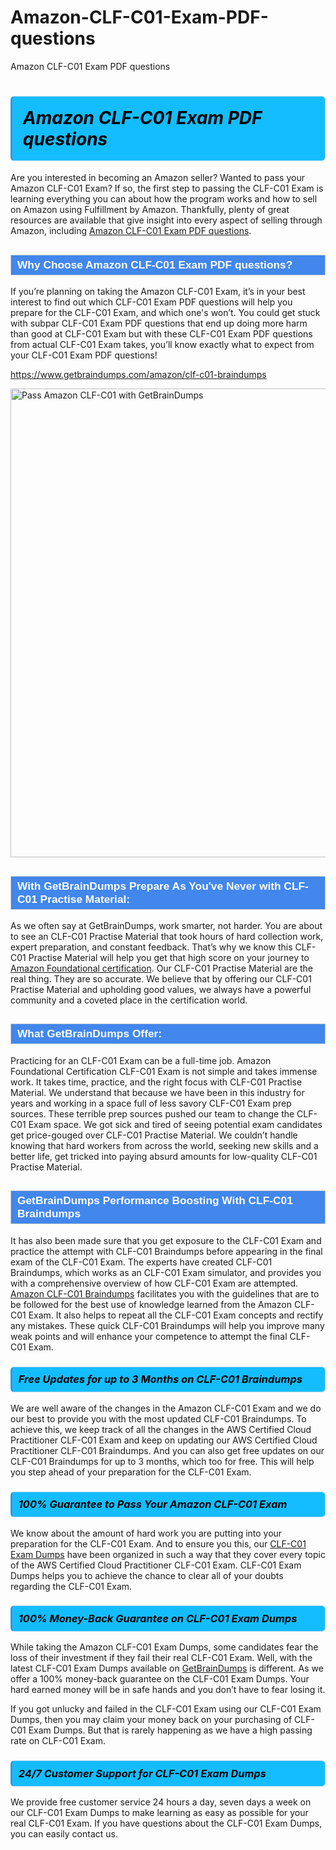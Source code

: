 # Amazon-CLF-C01-Exam-PDF-questions
Amazon CLF-C01 Exam PDF questions
<h1><strong><span style="display: block; color: #000000; background: #14BDFF; border: 0.5px solid #AED6F1; border-left: 3px solid #3498DB; padding: .6em; border-radius: 6px;">                     <em>Amazon CLF-C01 <span class="exam_variation">Exam PDF questions</span> </em>                </span></strong>            </h1>                        <p>Are you interested in becoming an Amazon seller? Wanted to pass your Amazon CLF-C01 Exam? If so, the first step to passing the CLF-C01 Exam is             learning everything you can about how the program works and how to sell on Amazon using Fulfillment by Amazon. Thankfully, plenty of great resources             are available that give insight into every aspect of selling through Amazon, including <a href="https://www.getbraindumps.com/amazon/clf-c01-braindumps">Amazon CLF-C01 <span class="exam_variation">Exam PDF questions</span></a>.</p>                        <h2 style="background: #4287ec; border: 1px solid #cccccc; padding: 5px 10px;">                <span style="color: #ffffff;">                    <span style="font-size: 11pt;">                        <span style="line-height: normal;">                            <span style="font-family: Calibri,sans-serif;">                                <strong>                                    <span style="font-size: 13.0pt;">Why Choose Amazon CLF-C01 <span class="exam_variation">Exam PDF questions</span>?</span>                                </strong>                            </span>                        </span>                    </span>                </span>            </h2>                        <p>If you’re planning on taking the Amazon CLF-C01 Exam, it’s in your best interest to find out which CLF-C01 <span class="exam_variation">Exam PDF questions</span> will help you prepare for the CLF-C01 Exam,             and which one's won’t. You could get stuck with subpar CLF-C01 <span class="exam_variation">Exam PDF questions</span> that end up doing more harm than good at CLF-C01 Exam but with these CLF-C01 <span class="exam_variation">Exam PDF questions</span>             from actual CLF-C01 Exam takes, you’ll know exactly what to expect from your CLF-C01 <span class="exam_variation">Exam PDF questions</span>!</p>                                    <p><a href="https://www.getbraindumps.com/amazon/clf-c01-braindumps">https://www.getbraindumps.com/amazon/clf-c01-braindumps</a></p>                        <p><a href="https://www.getbraindumps.com/"><img src="https://www.getbraindumps.com/images/get-updated-exam-questions-with-discount-getbraindumps.jpg" class="postImage" alt="Pass Amazon CLF-C01 with GetBrainDumps" width="750"></a></p>                                        <h2 style="background: #4287ec; border: 1px solid #cccccc; padding: 5px 10px;">                <span style="color: #ffffff;">                    <span style="font-size: 11pt;">                        <span style="line-height: normal;">                            <span style="font-family: Calibri,sans-serif;">                                <strong>                                    <span style="font-size: 13.0pt;">With GetBrainDumps Prepare As You've Never with CLF-C01 <span class="exam_variation2">Practise Material</span>:</span>                                </strong>                            </span>                        </span>                    </span>                </span>            </h2>                        <p>As we often say at GetBrainDumps, work smarter, not harder. You are about to see an CLF-C01 <span class="exam_variation2">Practise Material</span> that took hours of hard collection work,             expert preparation, and constant feedback. That’s why we know this CLF-C01 <span class="exam_variation2">Practise Material</span> will help you get that high score on your journey to             <a href="https://www.getbraindumps.com/amazon/amazon-foundational-braindumps.html">Amazon Foundational certification</a>. Our CLF-C01 <span class="exam_variation2">Practise Material</span> are the real thing. They are so accurate. We believe that by offering             our CLF-C01 <span class="exam_variation2">Practise Material</span> and upholding good values, we always have a powerful community and a coveted place in the certification world.</p>                        <h2 style="background: #4287ec; border: 1px solid #cccccc; padding: 5px 10px;">                <span style="color: #ffffff;">                    <span style="font-size: 11pt;">                        <span style="line-height: normal;">                            <span style="font-family: Calibri,sans-serif;">                                <strong>                                    <span style="font-size: 13.0pt;">What GetBrainDumps Offer:</span>                                </strong>                            </span>                        </span>                    </span>                </span>            </h2>                        <p>Practicing for an CLF-C01 Exam can be a full-time job. Amazon Foundational Certification CLF-C01 Exam is not simple and takes immense work.             It takes time, practice, and the right focus with CLF-C01 <span class="exam_variation2">Practise Material</span>. We understand that because we have been in this industry for years and working in a             space full of less savory CLF-C01 Exam prep sources. These terrible prep sources pushed our team to change the CLF-C01 Exam space. We got sick and             tired of seeing potential exam candidates get price-gouged over CLF-C01 <span class="exam_variation2">Practise Material</span>. We couldn’t handle knowing that hard workers from across the world,             seeking new skills and a better life, get tricked into paying absurd amounts for low-quality CLF-C01 <span class="exam_variation2">Practise Material</span>.</p>                        <h2 style="background: #4287ec; border: 1px solid #cccccc; padding: 5px 10px;">                <span style="color: #ffffff;">                    <span style="font-size: 11pt;">                        <span style="line-height: normal;">                            <span style="font-family: Calibri,sans-serif;">                                <strong>                                    <span style="font-size: 13.0pt;">GetBrainDumps Performance Boosting With CLF-C01 <span class="exam_variation3">Braindumps</span></span>                                </strong>                            </span>                        </span>                    </span>                </span>            </h2>                        <p>It has also been made sure that you get exposure to the CLF-C01 Exam and practice the attempt with CLF-C01 <span class="exam_variation3">Braindumps</span> before appearing in             the final exam of the CLF-C01 Exam. The experts have created CLF-C01 <span class="exam_variation3">Braindumps</span>, which works as an CLF-C01 Exam simulator, and provides you with             a comprehensive overview of how CLF-C01 Exam are attempted. <a href="https://www.getbraindumps.com/amazon-braindumps.html">Amazon CLF-C01 <span class="exam_variation3">Braindumps</span></a> facilitates you with the guidelines that are to be followed             for the best use of knowledge learned from the Amazon CLF-C01 Exam. It also helps to repeat all the CLF-C01 Exam concepts and rectify any mistakes.             These quick CLF-C01 <span class="exam_variation3">Braindumps</span> will help you improve many weak points and will enhance your competence to attempt the final CLF-C01 Exam.</p>                        <h3>                <strong>                    <span style="display: block; color: #000000; background: #14BDFF; border: 0.5px solid #AED6F1; border-left: 3px solid #3498DB; padding: .6em; border-radius: 6px;">                        <em>Free Updates for up to 3 Months on CLF-C01 <span class="exam_variation3">Braindumps</span></em>                    </span>                </strong>            </h3>                        <p>We are well aware of the changes in the Amazon CLF-C01 Exam and we do our best to provide you with the most updated CLF-C01 <span class="exam_variation3">Braindumps</span>.             To achieve this, we keep track of all the changes in the AWS Certified Cloud Practitioner CLF-C01 Exam and keep on updating our             AWS Certified Cloud Practitioner CLF-C01 <span class="exam_variation3">Braindumps</span>. And you can also get free updates on our CLF-C01 <span class="exam_variation3">Braindumps</span> for up to 3 months,             which too for free. This will help you step ahead of your preparation for the CLF-C01 Exam.</p>                        <h3>                <strong>                    <span style="display: block; color: #000000; background: #14BDFF; border: 0.5px solid #AED6F1; border-left: 3px solid #3498DB; padding: .6em; border-radius: 6px;">                        <em>100% Guarantee to Pass Your Amazon CLF-C01 Exam</em>                    </span>                </strong>            </h3>                        <p>We know about the amount of hard work you are putting into your preparation for the CLF-C01 Exam. And to ensure you this, our <a href="https://www.getbraindumps.com/amazon/clf-c01-braindumps">CLF-C01 <span class="exam_variation4">Exam Dumps</span></a>             have been organized in such a way that they cover every topic of the AWS Certified Cloud Practitioner CLF-C01 Exam. CLF-C01 <span class="exam_variation4">Exam Dumps</span>             helps you to achieve the chance to clear all of your doubts regarding the CLF-C01 Exam.</p>                        <h3>                <strong>                    <span style="display: block; color: #000000; background: #14BDFF; border: 0.5px solid #AED6F1; border-left: 3px solid #3498DB; padding: .6em; border-radius: 6px;">                        <em>100% Money-Back Guarantee on CLF-C01 <span class="exam_variation4">Exam Dumps</span> </em>                    </span>                </strong>            </h3>                        <p>While taking the Amazon CLF-C01 <span class="exam_variation4">Exam Dumps</span>, some candidates fear the loss of their investment if they fail their real CLF-C01 Exam. Well, with the latest             CLF-C01 <span class="exam_variation4">Exam Dumps</span> available on <a href="https://www.getbraindumps.com/amazon/amazon-foundational-braindumps.html">GetBrainDumps</a> is different. As we offer a 100% money-back guarantee on the CLF-C01 <span class="exam_variation4">Exam Dumps</span>. Your hard earned money will be             in safe hands and you don’t have to fear losing it.</p>                        <p>If you got unlucky and failed in the CLF-C01 Exam using our CLF-C01 <span class="exam_variation4">Exam Dumps</span>, then you may claim your money back on your purchasing of CLF-C01 <span class="exam_variation4">Exam Dumps</span>.             But that is rarely happening as we have a high passing rate on CLF-C01 Exam.</p>                        <h3>                <strong>                    <span style="display: block; color: #000000; background: #14BDFF; border: 0.5px solid #AED6F1; border-left: 3px solid #3498DB; padding: .6em; border-radius: 6px;">                        <em>24/7 Customer Support for CLF-C01 <span class="exam_variation4">Exam Dumps</span></em>                    </span>                </strong>            </h3>                        <p>We provide free customer service 24 hours a day, seven days a week on our CLF-C01 <span class="exam_variation4">Exam Dumps</span> to make learning as easy as possible for your             real CLF-C01 Exam. If you have questions about the CLF-C01 <span class="exam_variation4">Exam Dumps</span>, you can easily contact us.</p>                    
